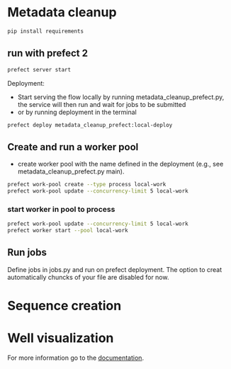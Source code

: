 # Metadata cleanup

```bash
pip install requirements
```

## run with prefect 2

```bash
prefect server start
```

Deployment:

- Start serving the flow locally by running metadata_cleanup_prefect.py, the service will then run
  and wait for jobs to be submitted
- or by running deployment in the terminal

```bash
prefect deploy metadata_cleanup_prefect:local-deploy
```

## Create and run a worker pool

- create worker pool with the name defined in the deployment (e.g., see metadata_cleanup_prefect.py
  main).

```bash
prefect work-pool create --type process local-work
prefect work-pool update --concurrency-limit 5 local-work
```

### start worker in pool to process
```bash
prefect work-pool update --concurrency-limit 5 local-work
prefect worker start --pool local-work
```

## Run jobs

Define jobs in jobs.py and run on prefect deployment. The option to creat automatically chuncks of
your file are disabled for now.

# Sequence creation

# Well visualization

For more information go to the [documentation](\well_visualization.md).